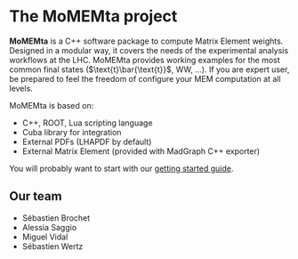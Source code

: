 # The MoMEMta project

**MoMEMta** is a C++ software package to compute Matrix Element weights. Designed in a modular way, it covers the needs of the experimental analysis workflows at the LHC. MoMEMta provides working examples for the most common final states ($\text{t}\bar{\text{t}}$, WW, ...). If you are expert user, be prepared to feel the freedom of configure your MEM computation at all levels.

MoMEMta is based on:

 - C++, ROOT, Lua scripting language
 - Cuba library for integration
 - External PDFs (LHAPDF by default)
 - External Matrix Element (provided with MadGraph C++ exporter)

You will probably want to start with our [getting started guide](getting-started.md).

## Our team

 - Sébastien Brochet
 - Alessia Saggio
 - Miguel Vidal
 - Sébastien Wertz
